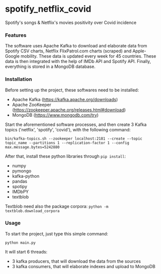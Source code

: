 # spotify_netflix_covid
Spotify's songs &amp; Netflix's movies positivity over Covid incidence

### Features
The software uses Apache Kafka to download and elaborate data from Spotify CSV charts, Netflix FlixPatrol.com charts (scraped) and Apple-Google mobility. These data is updated every week for 45 countries.
These data is then integrated with the help of IMDb API and Spotify API. 
Finally, everything is stored in a MongoDB database.

### Installation
Before setting up the project, these softwares need to be installed:
  - Apache Kafka (https://kafka.apache.org/downloads)
  - Apache ZooKeeper (https://zookeeper.apache.org/releases.html#download)
  - MongoDB (https://www.mongodb.com/try)

Start the aforementioned software processes, and then create 3 Kafka topics ('netflix', 'spotify', 'covid'), with the following command:
```
bin/kafka-topics.sh --zookeeper localhost:2181 --create --topic topic_name --partitions 1 --replication-factor 1 --config max.message.bytes=5242880
```
After that, install these python libraries through ```pip install```:
  - numpy
  - pymongo
  - kafka-python
  - pandas
  - spotipy
  - IMDbPY
  - textblob 
 
Textblob need also the package corpora: ```python -m textblob.download_corpora```

### Usage
To start the project, just type this simple command:
```
python main.py
```
It will start 6 threads:
  - 3 kafka producers, that will download the data from the sources
  - 3 kafka consumers, that will elaborate indexes and upload to MongoDB

